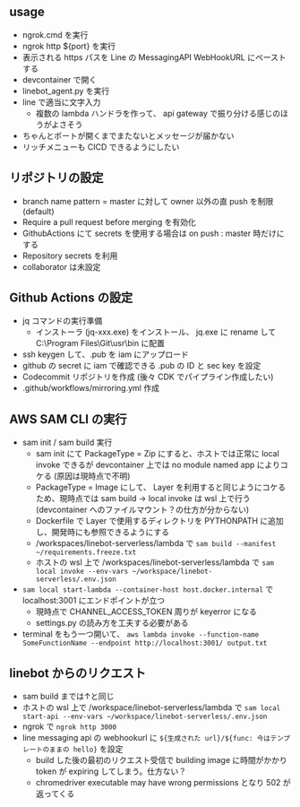 ## usage
* ngrok.cmd を実行
* ngrok http ${port} を実行
* 表示される https パスを Line の MessagingAPI WebHookURL にペーストする
* devcontainer で開く
* linebot_agent.py を実行
* line で適当に文字入力
    * 複数の lambda ハンドラを作って、 api gateway で振り分ける感じのほうがよさそう
* ちゃんとポートが開くまでまたないとメッセージが届かない
* リッチメニューも CICD できるようにしたい

## リポジトリの設定
* branch name pattern = master に対して owner 以外の直 push を制限 (default)
* Require a pull request before merging を有効化
* GithubActions にて secrets を使用する場合は on push : master 時だけにする
* Repository secrets を利用
* collaborator は未設定

## Github Actions の設定
* jq コマンドの実行準備
    * インストーラ (jq-xxx.exe) をインストール、 jq.exe に rename して C:\\Program Files\Git\usr\bin に配置
* ssh keygen して、.pub を iam にアップロード
* github の secret に iam で確認できる .pub の ID と sec key を設定
* Codecommit リポジトリを作成 (後々 CDK でパイプライン作成したい)
* .github/workflows/mirroring.yml 作成

## AWS SAM CLI の実行
* sam init / sam build 実行
    * sam init にて PackageType = Zip にすると、ホストでは正常に local invoke できるが devcontainer 上では no module named app によりコケる (原因は現時点で不明)
    * PackageType = Image にして、 Layer を利用すると同じようにコケるため、現時点では sam build -> local invoke は wsl 上で行う (devcontainer へのファイルマウント？の仕方が分からない)
    * Dockerfile で Layer で使用するディレクトリを PYTHONPATH に追加し、開発時にも参照できるようにする
    * /workspaces/linebot-serverless/lambda で `sam build --manifest ~/requirements.freeze.txt`
    * ホストの wsl 上で /workspaces/linebot-serverless/lambda で  `sam local invoke --env-vars ~/workspace/linebot-serverless/.env.json`
* `sam local start-lambda --container-host host.docker.internal` で localhost:3001 にエンドポイントが立つ
    * 現時点で CHANNEL_ACCESS_TOKEN 周りが keyerror になる
    * settings.py の読み方を工夫する必要がある
* terminal をもう一つ開いて、 `aws lambda invoke --function-name SomeFunctionName --endpoint http://localhost:3001/ output.txt`

## linebot からのリクエスト
* sam build までは↑と同じ
* ホストの wsl 上で /workspace/linebot-serverless/lambda で `sam local start-api --env-vars ~/workspace/linebot-serverless/.env.json`
* ngrok で `ngrok http 3000`
* line messaging api の webhookurl に `${生成された url}/${func: 今はテンプレートのままの hello}` を設定
    * build した後の最初のリクエスト受信で building image に時間がかかり token が expiring してしまう。仕方ない？
    * chromedriver executable may have wrong permissions となり 502 が返ってくる
